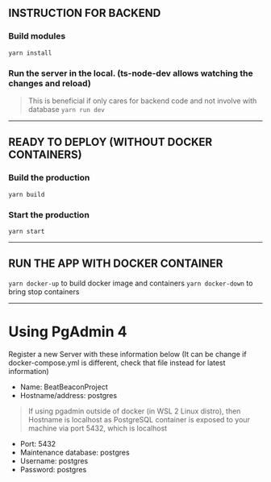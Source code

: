 ## INSTRUCTION FOR BACKEND
### Build modules
`yarn install`

### Run the server in  the local. (ts-node-dev allows watching the changes and reload)
> This is beneficial if only cares for backend code and not involve with database
`yarn run dev`

---

## READY TO DEPLOY (WITHOUT DOCKER CONTAINERS)
### Build the production
`yarn build`
### Start the production
`yarn start`

---

## RUN THE APP WITH DOCKER CONTAINER
`yarn docker-up` to build docker image and containers
`yarn docker-down` to bring stop containers

---

# Using PgAdmin 4
Register a new Server with these information below (It can be change if docker-compose.yml is different, check that file instead for latest information)
- Name: BeatBeaconProject
- Hostname/address: postgres 
> If using pgadmin outside of docker (in WSL 2 Linux distro), then Hostname is localhost as PostgreSQL container is exposed to your machine via port 5432, which is localhost
- Port: 5432
- Maintenance database: postgres
- Username: postgres
- Password: postgres